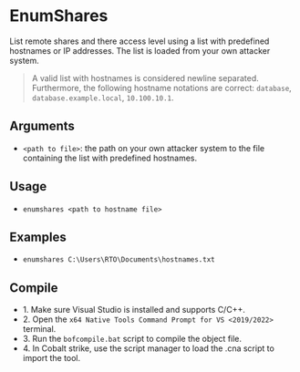 # EnumShares
List remote shares and there access level using a list with predefined hostnames or IP addresses. The list is loaded from your own attacker system.

>A valid list with hostnames is considered newline separated. Furthermore, the following hostname notations are correct: `database`, `database.example.local`, `10.100.10.1`.  

## Arguments
* `<path to file>`: the path on your own attacker system to the file containing the list with predefined hostnames.


## Usage
* `enumshares <path to hostname file> `


## Examples
* `enumshares C:\Users\RTO\Documents\hostnames.txt`


## Compile
- 1\. Make sure Visual Studio is installed and supports C/C++.
- 2\. Open the `x64 Native Tools Command Prompt for VS <2019/2022>` terminal.
- 3\. Run the `bofcompile.bat` script to compile the object file. 
- 4\. In Cobalt strike, use the script manager to load the .cna script to import the tool. 
